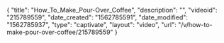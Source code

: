 {
    "title": "How_To_Make_Pour-Over_Coffee",
    "description": "",
    "videoid": "215789559",
    "date_created": "1562785591",
    "date_modified": "1562785937",
    "type": "captivate",
    "layout": "video",
    "url": "\/v\/how-to-make-pour-over-coffee\/215789559"
}